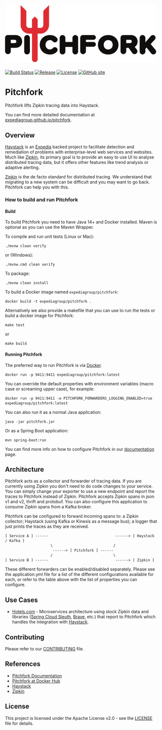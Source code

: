 <h1 align="left">
  <img width="500" alt="Pitchfork" src="images/pitchfork_logo.svg">
</h1>

[![Build Status](https://github.com/ExpediaGroup/pitchfork/workflows/Build/badge.svg)](https://github.com/ExpediaGroup/pitchfork/actions?query=workflow:"Build")
[![Release](https://img.shields.io/github/release/expediagroup/pitchfork.svg)](https://img.shields.io/github/release/expediagroup/pitchfork.svg)
[![License](https://img.shields.io/badge/License-Apache%202.0-blue.svg)](https://opensource.org/licenses/Apache-2.0)
[![GitHub site](https://img.shields.io/badge/GitHub-site-blue.svg)](https://expediagroup.github.io/pitchfork/)

# Pitchfork

Pitchfork lifts Zipkin tracing data into Haystack.

You can find more detailed documentation at [expediagroup.github.io/pitchfork](https://expediagroup.github.io/pitchfork/).

## Overview

[Haystack](https://github.com/ExpediaGroup/haystack) is an [Expedia](https://www.expedia.com/) backed project to facilitate detection and remediation of problems with enterprise-level web services and websites. Much like [Zipkin](https://github.com/openzipkin/zipkin), its primary goal is to provide an easy to use UI to analyse distributed tracing data, but it offers other features like trend analysis or adaptive alerting.

[Zipkin](https://github.com/openzipkin/zipkin) is the de facto standard for distributed tracing. We understand that migrating to a new system can be difficult and you may want to go back. Pitchfork can help you with this.

### How to build and run Pitchfork

#### Build

To build Pitchfork you need to have Java 14+ and Docker installed. Maven is optional as you can use the Maven Wrapper.

To compile and run unit tests (Linux or Mac):

    ./mvnw clean verify

or (Windows):

    ./mvnw.cmd clean verify

To package:

    ./mvnw clean install

To build a Docker image named `expediagroup/pitchfork`:

    docker build -t expediagroup/pitchfork .

Alternatively we also provide a makefile that you can use to run the tests or build a docker image for Pitchfork:

    make test

or

    make build


#### Running Pitchfork

The preferred way to run Pitchfork is via [Docker](https://hub.docker.com/r/expediagroup/pitchfork/).

    docker run -p 9411:9411 expediagroup/pitchfork:latest

You can override the default properties with environment variables (macro case or screaming upper case), for example:

    docker run -p 9411:9411 -e PITCHFORK_FORWARDERS_LOGGING_ENABLED=true expediagroup/pitchfork:latest

You can also run it as a normal Java application:

    java -jar pitchfork.jar

Or as a Spring Boot application:

    mvn spring-boot:run

You can find more info on how to configure Pitchfork in our [documentation](https://expediagroup.github.io/pitchfork/) page.

## Architecture

Pitchfork acts as a collector and forwarder of tracing data.
If you are currently using Zipkin you don't need to do code changes to your service. You can simply change your exporter to use a new endpoint and report the traces to Pitchfork instead of Zipkin.
Pitchfork accepts Zipkin spans in json v1 and v2, thrift and protobuf. You can also configure this application to consume Zipkin spans from a Kafka broker.

Pitchfork can be configured to forward incoming spans to: a Zipkin collector; Haystack (using Kafka or Kinesis as a message bus); a logger that just prints the traces as they are received.


    [ Service A ] ------                               ------> [ Haystack / Kafka ]
                         \                            /
                          ------> [ Pitchfork ] ------
                         /                            \
    [ Service B ] ------                               ------> [ Zipkin ]

These different forwarders can be enabled/disabled separately. Please see the application.yml file for a list of the different configurations available for each, or refer to the table above with the list of properties you can configure.

## Use Cases

* [Hotels.com](https://www.hotels.com/) - Microservices architecture using stock Zipkin data and libraries ([Spring Cloud Sleuth](https://cloud.spring.io/spring-cloud-sleuth/), [Brave](https://github.com/openzipkin/brave), etc.) that report to Pitchfork which handles the integration with [Haystack](https://github.com/ExpediaDotCom/haystack).

## Contributing

Please refer to our [CONTRIBUTING](./CONTRIBUTING.md) file.

## References
* [Pitchfork Documentation](https://expediagroup.github.io/pitchfork/)
* [Pitchfork at Docker Hub](https://hub.docker.com/r/expediagroup/pitchfork/)
* [Haystack](https://github.com/ExpediaDotCom/haystack/)
* [Zipkin](https://github.com/openzipkin/zipkin/)

## License
This project is licensed under the Apache License v2.0 - see the
[LICENSE](LICENSE) file for details.
